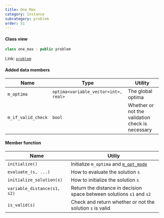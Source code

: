 ```yaml
---
title: One Max
category: Instance
subcategory: problem
order: 51
---
```


#### Class view

```c++
class one_max : public problem
```
Link: [`problem`](../../../Core/problem/problem)

#### Added data members

|Name|Type|Utility|
|-|-|-|
|`m_optima`|`optima<variable_vector<int>, real>`|The global optima|
|`m_if_valid_check`|`bool`|Whether or not the validation check is necessary|

#### Member function

|Name|Utiliy|
|-|-|
|`initialize()`|Initialize `m_optima` and [`m_opt_mode`](../problem/#major-data-members)|
|`evaluate_(s, ...)`|How to evaluate the solution `s`|
|`initialize_solution(s)`|How to initialize the solution `s`|
|`variable_distance(s1, s2)`|Return the distance in decision space between solutions `s1` and `s2`|
|`is_valid(s)`|Check and return whether or not the solution `s` is valid|
